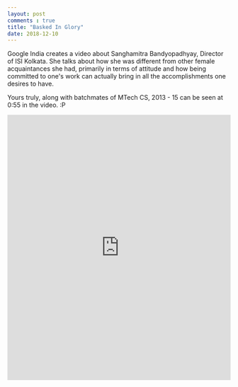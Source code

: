 ```yaml
---
layout: post
comments : true
title: "Basked In Glory"
date: 2018-12-10
---
```



Google India creates a video about Sanghamitra Bandyopadhyay, Director of ISI Kolkata. She talks about how she was different from other female acquaintances she had, primarily in terms of attitude and how being committed to one's work can actually bring in all the accomplishments one desires to have.

Yours truly, along with batchmates of MTech CS, 2013 - 15 can be seen at 0:55 in the video. :P

<iframe width="100%" height="600" src="https://www.youtube.com/embed/lGvCQnA7oto" frameborder="0" allow="accelerometer; autoplay; encrypted-media; gyroscope; picture-in-picture" allowfullscreen></iframe>